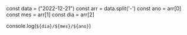 const data = ("2022-12-21")
const arr = data.split('-')
const ano = arr[0]
const mes = arr[1]
const dia = arr[2]

console.log(`${dia}/${mes}/${ano}`)